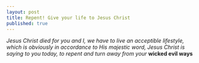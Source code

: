 ```yaml
---
layout: post
title: Repent! Give your life to Jesus Christ
published: true
---
```

*Jesus Christ died for you and I, we have to live an acceptible lifestyle, which is obviously in accordance to His majestic word, Jesus Christ is saying to you today, to repent and turn away from your* **wicked evil ways**
